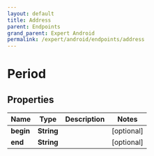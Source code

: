 ```yaml
---
layout: default
title: Address
parent: Endpoints
grand_parent: Expert Android
permalink: /expert/android/endpoints/address
---
```


# Period

## Properties
Name | Type | Description | Notes
------------ | ------------- | ------------- | -------------
**begin** | **String** |  |  [optional]
**end** | **String** |  |  [optional]



